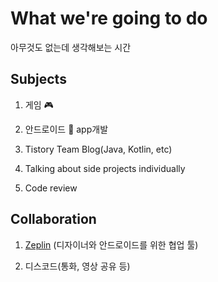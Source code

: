 # What we're going to do
아무것도 없는데 생각해보는 시간


## Subjects
1. 게임 🎮

2. 안드로이드 📱 app개발

3. Tistory Team Blog(Java, Kotlin, etc)

4. Talking about side projects individually

5. Code review

## Collaboration
1. [Zeplin](https://www.sharedit.co.kr/zeplin) (디자이너와 안드로이드를 위한 협업 툴)

2. 디스코드(통화, 영상 공유 등)

